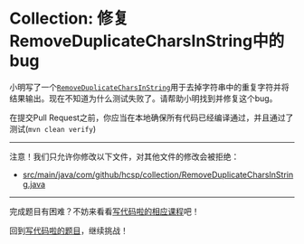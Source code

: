 # Collection: 修复RemoveDuplicateCharsInString中的bug

小明写了一个[`RemoveDuplicateCharsInString`](https://github.com/hcsp/remove-duplicate-chars-in-string/blob/master/src/main/java/com/github/hcsp/collection/RemoveDuplicateCharsInString.java)用于去掉字符串中的重复字符并将结果输出。现在不知道为什么测试失败了。请帮助小明找到并修复这个bug。

在提交Pull Request之前，你应当在本地确保所有代码已经编译通过，并且通过了测试(`mvn clean verify`)

-----
注意！我们只允许你修改以下文件，对其他文件的修改会被拒绝：
- [src/main/java/com/github/hcsp/collection/RemoveDuplicateCharsInString.java](https://github.com/hcsp/remove-duplicate-chars-in-string/blob/master/src/main/java/com/github/hcsp/collection/RemoveDuplicateCharsInString.java)
-----


完成题目有困难？不妨来看看[写代码啦的相应课程](https://xiedaimala.com/tasks/5922c988-c1f7-4d23-b8ec-8d04b795842d)吧！

回到[写代码啦的题目](https://xiedaimala.com/tasks/5922c988-c1f7-4d23-b8ec-8d04b795842d/quizzes/02adcb81-ad6c-4452-8614-31bfe01cf180)，继续挑战！
